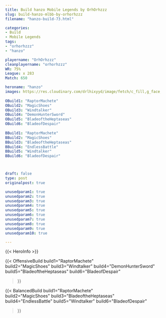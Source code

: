 ```yaml
---
title: Build hanzo Mobile Legends by OrhOrhzzz
slug: build-hanzo-mlbb-by-orhorhzzz
filename: "hanzo-build-73.html"

categories: 
- Build 
- Mobile Legends
tags: 
- "orhorhzzz"
- "hanzo"

playername: "OrhOrhzzz"
cleanplayername: "orhorhzzz"
WR: 75%
League: x 283
Match: 650 

heroname: "hanzo"
images: https://res.cloudinary.com/drlhixyyd/image/fetch/c_fill,g_face,f_auto/https://cdn2-build.mobagenie.my.id/p/images/banner/full/hanzo.jpg
 
OBuild1: "RaptorMachete"  
OBuild2: "MagicShoes" 
OBuild3: "Windtalker" 
OBuild4: "DemonHunterSword" 
OBuild5: "BladeoftheHeptaseas" 
OBuild6: "BladeofDespair" 
 
BBuild1: "RaptorMachete"  
BBuild2: "MagicShoes" 
BBuild3: "BladeoftheHeptaseas" 
BBuild4: "EndlessBattle" 
BBuild5: "Windtalker" 
BBuild6: "BladeofDespair"



draft: false
type: post
originalpost: true

unusedparam1: true
unusedparam2: true
unusedparam3: true
unusedparam4: true
unusedparam5: true
unusedparam6: true
unusedparam7: true
unusedparam8: true
unusedparam9: true
unusedparam10: true

---
```


{{< HeroInfo >}} 

{{< OffensiveBuild 
build1="RaptorMachete"  
build2="MagicShoes" 
build3="Windtalker" 
build4="DemonHunterSword" 
build5="BladeoftheHeptaseas" 
build6="BladeofDespair" 
 >}} 

{{< BalancedBuild 
build1="RaptorMachete"  
build2="MagicShoes" 
build3="BladeoftheHeptaseas" 
build4="EndlessBattle" 
build5="Windtalker" 
build6="BladeofDespair" 
 >}}

